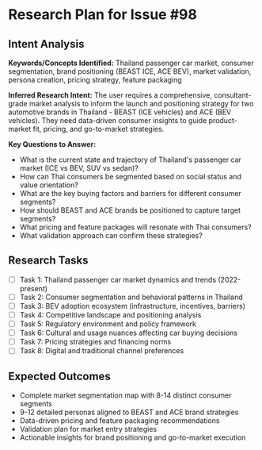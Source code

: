 # Research Plan for Issue #98

## Intent Analysis
**Keywords/Concepts Identified:** Thailand passenger car market, consumer segmentation, brand positioning (BEAST ICE, ACE BEV), market validation, persona creation, pricing strategy, feature packaging

**Inferred Research Intent:** The user requires a comprehensive, consultant-grade market analysis to inform the launch and positioning strategy for two automotive brands in Thailand - BEAST (ICE vehicles) and ACE (BEV vehicles). They need data-driven consumer insights to guide product-market fit, pricing, and go-to-market strategies.

**Key Questions to Answer:**
- What is the current state and trajectory of Thailand's passenger car market (ICE vs BEV, SUV vs sedan)?
- How can Thai consumers be segmented based on social status and value orientation?
- What are the key buying factors and barriers for different consumer segments?
- How should BEAST and ACE brands be positioned to capture target segments?
- What pricing and feature packages will resonate with Thai consumers?
- What validation approach can confirm these strategies?

## Research Tasks
- [ ] Task 1: Thailand passenger car market dynamics and trends (2022-present)
- [ ] Task 2: Consumer segmentation and behavioral patterns in Thailand
- [ ] Task 3: BEV adoption ecosystem (infrastructure, incentives, barriers)
- [ ] Task 4: Competitive landscape and positioning analysis
- [ ] Task 5: Regulatory environment and policy framework
- [ ] Task 6: Cultural and usage nuances affecting car buying decisions
- [ ] Task 7: Pricing strategies and financing norms
- [ ] Task 8: Digital and traditional channel preferences

## Expected Outcomes
- Complete market segmentation map with 8-14 distinct consumer segments
- 9-12 detailed personas aligned to BEAST and ACE brand strategies
- Data-driven pricing and feature packaging recommendations
- Validation plan for market entry strategies
- Actionable insights for brand positioning and go-to-market execution